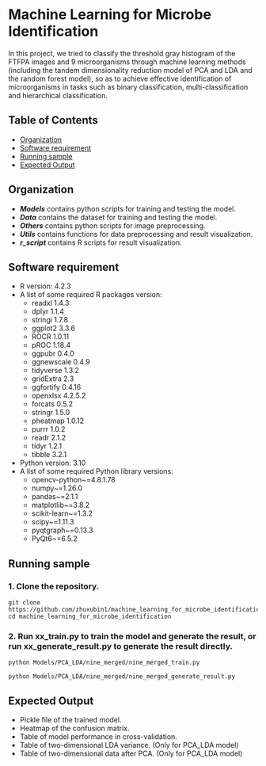 # Machine Learning for Microbe Identification

In this project, we tried to classify the threshold gray histogram of the FTFPA images and 9 microorganisms through machine learning methods (including the tandem dimensionality reduction model of PCA and LDA and the random forest model), so as to achieve effective identification of microorganisms in tasks such as binary classification, multi-classification and hierarchical classification.

## Table of Contents

- [Organization](#organization)
- [Software requirement](#software-requirement)
- [Running sample](#running-sample)
- [Expected Output](#expected-output)

## Organization

* _**Models**_ contains python scripts for training and testing the model.
* _**Data**_ contains the dataset for training and testing the model.
* _**Others**_ contains python scripts for image preprocessing.
* _**Utils**_ contains functions for data preprocessing and result visualization.
* _**r_script**_ contains R scripts for result visualization.

## Software requirement

  * R version: 4.2.3
  * A list of some required R packages version:
    * readxl 1.4.3
    * dplyr 1.1.4
    * stringi 1.7.8
    * ggplot2 3.3.6
    * ROCR 1.0.11
    * pROC 1.18.4
    * ggpubr 0.4.0
    * ggnewscale 0.4.9
    * tidyverse 1.3.2
    * gridExtra 2.3
    * ggfortify 0.4.16
    * openxlsx 4.2.5.2
    * forcats 0.5.2
    * stringr 1.5.0
    * pheatmap 1.0.12
    * purrr 1.0.2
    * readr 2.1.2
    * tidyr 1.2.1
    * tibble 3.2.1
  * Python version: 3.10
  * A list of some required Python library versions:
    * opencv-python~=4.8.1.78
    * numpy~=1.26.0
    * pandas~=2.1.1
    * matplotlib~=3.8.2
    * scikit-learn~=1.3.2
    * scipy~=1.11.3
    * pyqtgraph~=0.13.3
    * PyQt6~=6.5.2

## Running sample

### 1. Clone the repository.

```commandline
git clone https://github.com/zhuxubin1/machine_learning_for_microbe_identification
cd machine_learning_for_microbe_identification
```

### 2. Run xx_train.py to train the model and generate the result, or run xx_generate_result.py to generate the result directly.

```commandline
python Models/PCA_LDA/nine_merged/nine_merged_train.py
```
```commandline
python Models/PCA_LDA/nine_merged/nine_merged_generate_result.py
```

## Expected Output
- Pickle file of the trained model.
- Heatmap of the confusion matrix.
- Table of model performance in cross-validation.
- Table of two-dimensional LDA variance. (Only for PCA_LDA model)
- Table of two-dimensional data after PCA. (Only for PCA_LDA model)
